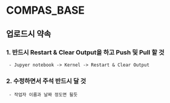 # COMPAS_BASE

## 업로드시 약속

### 1. 반드시 Restart & Clear Output을 하고 Push 및 Pull 할 것
	 - Jupyer notebook -> Kernel -> Restart & Clear Output
	 
### 2. 수정하면서 주석 반드시 달 것
	 - 작업자 이름과 날짜 정도면 될듯



